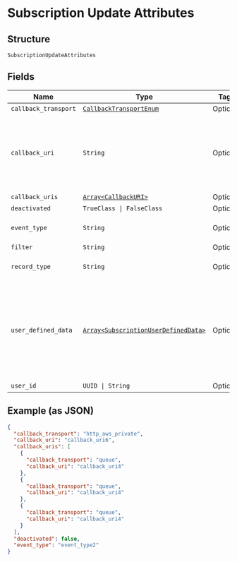 
# Subscription Update Attributes

## Structure

`SubscriptionUpdateAttributes`

## Fields

| Name | Type | Tags | Description |
|  --- | --- | --- | --- |
| `callback_transport` | [`CallbackTransportEnum`](../../doc/models/callback-transport-enum.md) | Optional | - |
| `callback_uri` | `String` | Optional | Deprecated. Please use callback_uris instead<br>**Constraints**: *Pattern*: `^[A-Za-z0-9 .,@:\&\?=\/\-_]*$` |
| `callback_uris` | [`Array<CallbackURI>`](../../doc/models/callback-uri.md) | Optional | - |
| `deactivated` | `TrueClass \| FalseClass` | Optional | - |
| `event_type` | `String` | Optional | **Constraints**: *Pattern*: `^[A-Za-z_-]*$` |
| `filter` | `String` | Optional | - |
| `record_type` | `String` | Optional | **Constraints**: *Pattern*: `^[A-Za-z_-]*$` |
| `user_defined_data` | [`Array<SubscriptionUserDefinedData>`](../../doc/models/subscription-user-defined-data.md) | Optional | All purpose list of key-value pairs to store specific data for the associated subscription.<br>**Constraints**: *Maximum Items*: `5` |
| `user_id` | `UUID \| String` | Optional | - |

## Example (as JSON)

```json
{
  "callback_transport": "http_aws_private",
  "callback_uri": "callback_uri6",
  "callback_uris": [
    {
      "callback_transport": "queue",
      "callback_uri": "callback_uri4"
    },
    {
      "callback_transport": "queue",
      "callback_uri": "callback_uri4"
    },
    {
      "callback_transport": "queue",
      "callback_uri": "callback_uri4"
    }
  ],
  "deactivated": false,
  "event_type": "event_type2"
}
```

